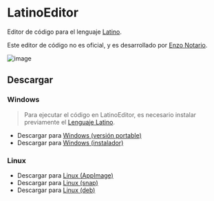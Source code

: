 # LatinoEditor

Editor de código para el lenguaje [Latino](https://www.lenguajelatino.org/).

Este editor de código no es oficial, y es desarrollado por [Enzo Notario](https://enzonotario.me).

![image](https://user-images.githubusercontent.com/10469299/161657579-8a119db5-042c-486d-9d2b-3f22925bbc56.png)

## Descargar

### Windows
> Para ejecutar el código en LatinoEditor, es necesario instalar previamente el [Lenguaje Latino](https://github.com/MelvinG24/Latino/releases/download/v1.4.1/Latino-1.4.1-Win.exe).

- Descargar para [Windows (versión portable)](https://github.com/enzonotario/latino-editor/releases/download/v0.0.1-alpha.0/LatinoEditor.0.0.1-alpha.0.exe)
- Descargar para [Windows (instalador)](https://github.com/enzonotario/latino-editor/releases/download/v0.0.1-alpha.0/LatinoEditor.Instalador.0.0.1-alpha.0.exe)

### Linux
- Descargar para [Linux (AppImage)](https://github.com/enzonotario/latino-editor/releases/download/v0.0.1-alpha.0/LatinoEditor-0.0.1-alpha.0.AppImage)
- Descargar para [Linux (snap)](https://github.com/enzonotario/latino-editor/releases/download/v0.0.1-alpha.0/latino-editor_0.0.1-alpha.0_amd64.snap)
- Descargar para [Linux (deb)](https://github.com/enzonotario/latino-editor/releases/download/v0.0.1-alpha.0/latino-editor_0.0.1-alpha.0_amd64.deb)

